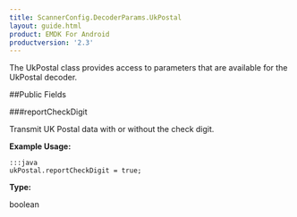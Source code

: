 ```yaml
---
title: ScannerConfig.DecoderParams.UkPostal
layout: guide.html
product: EMDK For Android
productversion: '2.3'
---
```


The UkPostal class provides access to parameters that are available
 for the UkPostal decoder.

##Public Fields

###reportCheckDigit

Transmit UK Postal data with or without the check digit.

 

**Example Usage:**
	
	:::java	
	ukPostal.reportCheckDigit = true;


**Type:**

boolean













